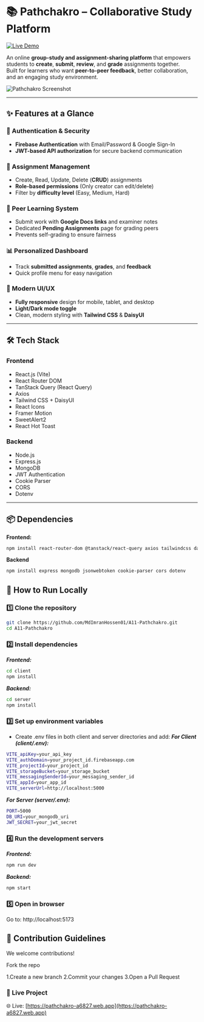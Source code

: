 # 📚 Pathchakro – Collaborative Study Platform  

[![Live Demo](https://img.shields.io/badge/View%20Live%20Project-00C853?style=for-the-badge&logo=google-chrome&logoColor=white)](https://pathchakro-a6827.web.app/)  

An online **group-study and assignment-sharing platform** that empowers students to **create**, **submit**, **review**, and **grade** assignments together.  
Built for learners who want **peer-to-peer feedback**, better collaboration, and an engaging study environment.  

![Pathchakro Screenshot](screenshot.png) <!-- Replace with actual screenshot path -->

---

## ✨ Features at a Glance  

### 🔐 Authentication & Security  
- **Firebase Authentication** with Email/Password & Google Sign-In  
- **JWT-based API authorization** for secure backend communication  

### 📝 Assignment Management  
- Create, Read, Update, Delete (**CRUD**) assignments  
- **Role-based permissions** (Only creator can edit/delete)  
- Filter by **difficulty level** (Easy, Medium, Hard)  

### 🎯 Peer Learning System  
- Submit work with **Google Docs links** and examiner notes  
- Dedicated **Pending Assignments** page for grading peers  
- Prevents self-grading to ensure fairness  

### 📊 Personalized Dashboard  
- Track **submitted assignments**, **grades**, and **feedback**  
- Quick profile menu for easy navigation  

### 🎨 Modern UI/UX  
- **Fully responsive** design for mobile, tablet, and desktop  
- **Light/Dark mode toggle**  
- Clean, modern styling with **Tailwind CSS** & **DaisyUI**  

---

## 🛠 Tech Stack  

### **Frontend**  
- React.js (Vite)  
- React Router DOM  
- TanStack Query (React Query)  
- Axios  
- Tailwind CSS + DaisyUI  
- React Icons  
- Framer Motion  
- SweetAlert2  
- React Hot Toast  

### **Backend**  
- Node.js  
- Express.js  
- MongoDB  
- JWT Authentication  
- Cookie Parser  
- CORS  
- Dotenv  

---

## 📦 Dependencies  

**Frontend:**  
```bash
npm install react-router-dom @tanstack/react-query axios tailwindcss daisyui react-icons framer-motion sweetalert2 react-hot-toast
```

**Backend**

```bash
npm install express mongodb jsonwebtoken cookie-parser cors dotenv
```
## 🚀 How to Run Locally
### 1️⃣ Clone the repository
```bash
git clone https://github.com/MdImranHossen01/A11-Pathchakro.git
cd A11-Pathchakro

```
### 2️⃣ Install dependencies
***Frontend:***
```bash
cd client
npm install

```
***Backend:***
```bash
cd server
npm install
```
### 3️⃣ Set up environment variables
- Create .env files in both client and server directories and add:
***For Client (client/.env):***

```bash
VITE_apiKey=your_api_key
VITE_authDomain=your_project_id.firebaseapp.com
VITE_projectId=your_project_id
VITE_storageBucket=your_storage_bucket
VITE_messagingSenderId=your_messaging_sender_id
VITE_appId=your_app_id
VITE_serverUrl=http://localhost:5000
```

***For Server (server/.env):***
```bash
PORT=5000
DB_URI=your_mongodb_uri
JWT_SECRET=your_jwt_secret

```
### 4️⃣ Run the development servers

***Frontend:***
```bash
npm run dev

```

***Backend:***
```bash
npm start
```
### 5️⃣ Open in browser
Go to: http://localhost:5173

## 🤝 Contribution Guidelines
We welcome contributions!

Fork the repo

1.Create a new branch
2.Commit your changes
3.Open a Pull Request


### 🔗 Live Project
🌐  Live: [https://pathchakro-a6827.web.app](https://pathchakro-a6827.web.app)
















































